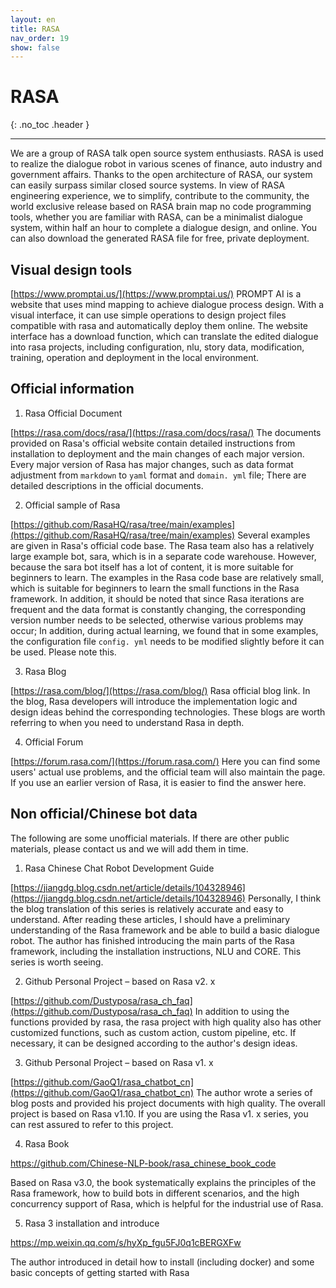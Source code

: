 ```yaml
---
layout: en
title: RASA
nav_order: 19
show: false
---
```


# RASA
{: .no_toc .header }

----

We are a group of RASA talk open source system enthusiasts. RASA is used to realize the dialogue robot in various scenes of finance, auto industry and government affairs. Thanks to the open architecture of RASA, our system can easily surpass similar closed source systems. In view of RASA engineering experience, we to simplify, contribute to the community, the world exclusive release based on RASA brain map no code programming tools, whether you are familiar with RASA, can be a minimalist dialogue system, within half an hour to complete a dialogue design, and online. You can also download the generated RASA file for free, private deployment.

## Visual design tools
[https://www.promptai.us/](https://www.promptai.us/)
PROMPT AI is a website that uses mind mapping to achieve dialogue process design. With a visual interface, it can use simple operations to design project files compatible with rasa and automatically deploy them online. The website interface has a download function, which can translate the edited dialogue into rasa projects, including configuration, nlu, story data, modification, training, operation and deployment in the local environment.
## Official information

1. Rasa Official Document

[https://rasa.com/docs/rasa/](https://rasa.com/docs/rasa/)
The documents provided on Rasa's official website contain detailed instructions from installation to deployment and the main changes of each major version. Every major version of Rasa has major changes, such as data format adjustment from `markdown` to `yaml` format and `domain. yml` file; There are detailed descriptions in the official documents.

2. Official sample of Rasa

[https://github.com/RasaHQ/rasa/tree/main/examples](https://github.com/RasaHQ/rasa/tree/main/examples)
Several examples are given in Rasa's official code base. The Rasa team also has a relatively large example bot, sara, which is in a separate code warehouse. However, because the sara bot itself has a lot of content, it is more suitable for beginners to learn. The examples in the Rasa code base are relatively small, which is suitable for beginners to learn the small functions in the Rasa framework. In addition, it should be noted that since Rasa iterations are frequent and the data format is constantly changing, the corresponding version number needs to be selected, otherwise various problems may occur; In addition, during actual learning, we found that in some examples, the configuration file `config. yml` needs to be modified slightly before it can be used. Please note this.

3. Rasa Blog

[https://rasa.com/blog/](https://rasa.com/blog/)
Rasa official blog link. In the blog, Rasa developers will introduce the implementation logic and design ideas behind the corresponding technologies. These blogs are worth referring to when you need to understand Rasa in depth.

4. Official Forum

[https://forum.rasa.com/](https://forum.rasa.com/)
Here you can find some users' actual use problems, and the official team will also maintain the page. If you use an earlier version of Rasa, it is easier to find the answer here.

## Non official/Chinese bot data
The following are some unofficial materials. If there are other public materials, please contact us and we will add them in time.

1. Rasa Chinese Chat Robot Development Guide

[https://jiangdg.blog.csdn.net/article/details/104328946](https://jiangdg.blog.csdn.net/article/details/104328946)
Personally, I think the blog translation of this series is relatively accurate and easy to understand. After reading these articles, I should have a preliminary understanding of the Rasa framework and be able to build a basic dialogue robot. The author has finished introducing the main parts of the Rasa framework, including the installation instructions, NLU and CORE. This series is worth seeing.

2. Github Personal Project – based on Rasa v2. x

[https://github.com/Dustyposa/rasa_ch_faq](https://github.com/Dustyposa/rasa_ch_faq)
In addition to using the functions provided by rasa, the rasa project with high quality also has other customized functions, such as custom action, custom pipeline, etc. If necessary, it can be designed according to the author's design ideas.

3. Github Personal Project – based on Rasa v1. x

[https://github.com/GaoQ1/rasa_chatbot_cn](https://github.com/GaoQ1/rasa_chatbot_cn)
The author wrote a series of blog posts and provided his project documents with high quality. The overall project is based on Rasa v1.10. If you are using the Rasa v1. x series, you can rest assured to refer to this project.

4. Rasa Book

https://github.com/Chinese-NLP-book/rasa_chinese_book_code

Based on Rasa v3.0, the book systematically explains the principles of the Rasa framework, how to build bots in different scenarios, and the high concurrency support of Rasa, which is helpful for the industrial use of Rasa.

5. Rasa 3 installation and introduce

https://mp.weixin.qq.com/s/hyXp_fgu5FJ0q1cBERGXFw

The author introduced in detail how to install (including docker) and some basic concepts of getting started with Rasa